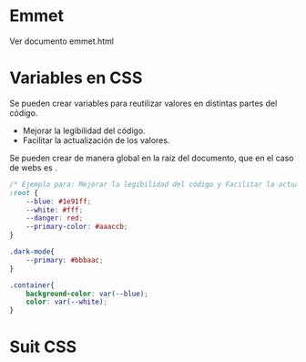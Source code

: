 # Emmet

Ver documento emmet.html

# Variables en CSS

Se pueden crear variables para reutilizar valores en distintas partes del código.

- Mejorar la legibilidad del código.
- Facilitar la actualización de los valores.

Se pueden crear de manera global en la raíz del documento, que en el caso de webs es <html>.

```css
/* Ejemplo para: Mejorar la legibilidad del código y Facilitar la actualización de los valores */
:root {
    --blue: #1e91ff;
    --white: #fff;
    --danger: red;
    --primary-color: #aaaccb;
}

.dark-mode{
    --primary: #bbbaac;
}

.container{
    background-color: var(--blue);
    color: var(--white);
}
```


# Suit CSS






